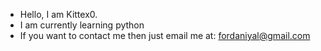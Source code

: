 - Hello, I am Kittex0.
- I am currently learning python
- If you want to contact me then just email me at: fordaniyal@gmail.com

<!---
Kittex0/Kittex0 is a ✨ special ✨ repository because its `README.md` (this file) appears on your GitHub profile.
You can click the Preview link to take a look at your changes.
--->
